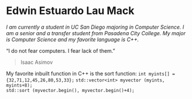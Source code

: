 # **Edwin Estuardo Lau Mack**
*I am currently a student in UC San Diego majoring in Computer Science. I am a senior and a transfer student from Pasadena City College. My major is Computer Science and my favorite language is C++.*

“I do not fear computers. I fear lack of them.”
> Isaac Asimov

My favorite inbuilt function in C++ is the sort function:
`int myints[] = {32,71,12,45,26,80,53,33};`
`std::vector<int> myvector (myints, myints+8);`              
`std::sort (myvector.begin(), myvector.begin()+4);`
